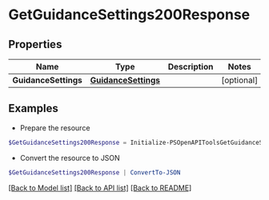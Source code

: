 # GetGuidanceSettings200Response
## Properties

Name | Type | Description | Notes
------------ | ------------- | ------------- | -------------
**GuidanceSettings** | [**GuidanceSettings**](GuidanceSettings.md) |  | [optional] 

## Examples

- Prepare the resource
```powershell
$GetGuidanceSettings200Response = Initialize-PSOpenAPIToolsGetGuidanceSettings200Response  -GuidanceSettings null
```

- Convert the resource to JSON
```powershell
$GetGuidanceSettings200Response | ConvertTo-JSON
```

[[Back to Model list]](../README.md#documentation-for-models) [[Back to API list]](../README.md#documentation-for-api-endpoints) [[Back to README]](../README.md)

